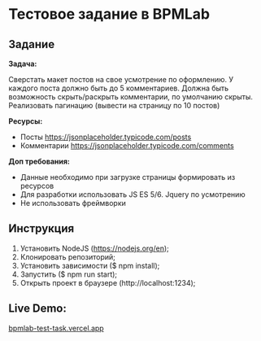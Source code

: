 # Тестовое задание в BPMLab

## Задание

**Задача:**

Сверстать макет постов на свое усмотрение по оформлению.
У каждого поста должно быть до 5 комментариев.
Должна быть возможность скрыть/раскрыть комментарии, по умолчанию скрыты.
Реализовать пагинацию (вывести на страницу по 10 постов)

**Ресурсы:**

* Посты https://jsonplaceholder.typicode.com/posts
* Комментарии https://jsonplaceholder.typicode.com/comments

**Доп требования:**

* Данные необходимо при загрузке страницы формировать из ресурсов
* Для разработки использовать JS ES 5/6. Jquery по усмотрению
* Не использовать фреймворки


## Инструкция
1. Установить NodeJS (https://nodejs.org/en);
2. Клонировать репозиторий;
3. Установить зависимости ($ npm install);
4. Запустить ($ npm run start);
5. Открыть проект в браузере (http://localhost:1234);

## Live Demo:
[bpmlab-test-task.vercel.app](https://bpmlab-test-task.vercel.app/)
